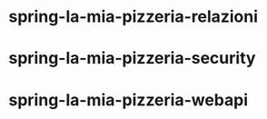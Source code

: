 # spring-la-mia-pizzeria-relazioni
# spring-la-mia-pizzeria-security
# spring-la-mia-pizzeria-webapi
